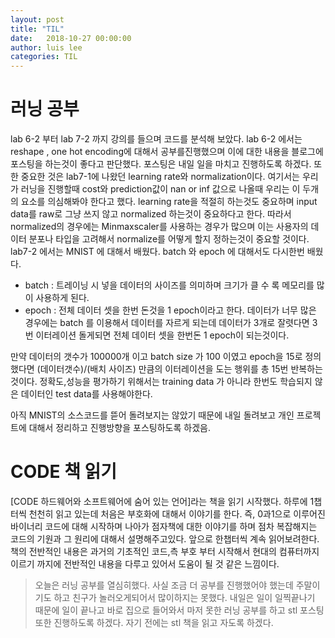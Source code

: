 ```yaml
---
layout: post
title: "TIL"
date:   2018-10-27 00:00:00
author: luis lee
categories: TIL
---
```

# 러닝 공부
lab 6-2 부터 lab 7-2 까지 강의를 들으며 코드를 분석해 보았다. 
lab 6-2 에서는 reshape , one hot encoding에 대해서 공부를진행했으며 이에 대한 내용을 블로그에 포스팅을 하는것이 좋다고 판단했다. 포스팅은 내일 일을 마치고 진행하도록 하겠다. 또한 중요한 것은 lab7-1에 나왔던 learning rate와 normalization이다. 여기서는 우리가 러닝을 진행할때 cost와 prediction값이 nan or inf 값으로 나올때 우리는 이 두개의 요소를 의심해봐야 한다고 했다. learning rate을 적절히 하는것도 중요하며 input data를 raw로 그냥 쓰지 않고 normalized 하는것이 중요하다고 한다. 따라서 normalized의 경우에는  Minmaxscaler를 사용하는 경우가 많으며 이는 사용자의 데이터 분포나 타입을 고려해서 normalize를 어떻게 할지 정하는것이 중요할 것이다. <br/>
lab7-2 에서는 MNIST 에 대해서 배웠다.
batch 와 epoch 에 대해서도 다시한번 배웠다. 
* batch : 트레이닝 시 넣을 데이터의 사이즈를 의미하며 크기가 클 수 록 메모리를 많이 사용하게 된다.
* epoch : 전체 데이터 셋을 한번 돈것을 1 epoch이라고 한다. 데이터가 너무 많은 경우에는 batch 를 이용해서 데이터를 자르게 되는데 데이터가 3개로 잘렷다면 3번 이터레이션 돌게되면 전체 데이터 셋을 한번돈 1 epoch이 되는것이다.

만약 데이터의 갯수가 100000개 이고 batch size 가 100 이였고 epoch을 15로 정의했다면 (데이터갯수)/(배치 사이즈) 만큼의 이터레이션을 도는 행위를 총 15번 반복하는 것이다.
정확도,성능을 평가하기 위해서는 training data 가 아니라 한번도 학습되지 않은 데이터인 test data를 사용해야한다.

아직 MNIST의 소스코드를 뜯어 돌려보지는 않았기 때문에 내일 돌려보고 개인 프로젝트에 대해서 정리하고 진행방향을 포스팅하도록 하겠음.
# CODE 책 읽기
[CODE 하드웨어와 소프트웨어에 숨어 있는 언어]라는 책을 읽기 시작했다. 하루에 1챕터씩 천천히 읽고 있는데 처음은 부호화에 대해서 이야기를 한다. 즉, 0과1으로 이루어진 바이너리 코드에 대해 시작하며 나아가 점자책에 대한 이야기를 하며 점차 복잡해지는 코드의 기원과 그 원리에 대해서 설명해주고있다.
앞으로 한챕터씩 계속 읽어보려한다. 책의 전반적인 내용은 과거의 기초적인 코드,측 부호 부터 시작해서 현대의 컴퓨터까지 이르기 까지에 전반적인 내용을 다루고 있어서 도움이 될 것 같은 느낌이다.
<br/>


> 오늘은 러닝 공부를 열심히했다. 사실 조금 더 공부를 진행했어야 했는데 주말이기도 하고 친구가 놀러오게되어서 많이하지는 못했다. 내일은 일이 일찍끝나기 때문에 일이 끝나고 바로 집으로 들어와서 마저 못한 러닝 공부를 하고 stl 포스팅 또한 진행하도록 하겠다. 자기 전에는 stl 책을 읽고 자도록 하겠다.
